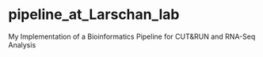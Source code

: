 # pipeline_at_Larschan_lab
 My Implementation of a Bioinformatics Pipeline for CUT&RUN and RNA-Seq Analysis
